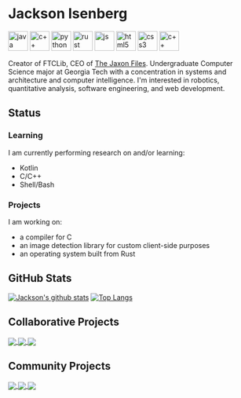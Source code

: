 # Jackson Isenberg
<img src="https://devicons.github.io/devicon/devicon.git/icons/java/java-original.svg" alt="java" width="40" height="40"/> <img src="https://devicons.github.io/devicon/devicon.git/icons/cplusplus/cplusplus-original.svg" alt="c++" width="40" height="40"/> <img src="https://devicons.github.io/devicon/devicon.git/icons/python/python-original.svg" alt="python" width="40" height="40"/> <img src="https://devicons.github.io/devicon/devicon.git/icons/rust/rust-plain.svg" alt="rust" width="40" height="40"/> <img src="https://devicons.github.io/devicon/devicon.git/icons/javascript/javascript-plain.svg" alt="js" width="40" height="40"/> <img src="https://devicons.github.io/devicon/devicon.git/icons/html5/html5-original.svg" alt="html5" width="40" height="40"/> <img src="https://devicons.github.io/devicon/devicon.git/icons/css3/css3-original.svg" alt="css3" width="40" height="40"/> <img src="https://devicons.github.io/devicon/devicon.git/icons/c/c-original.svg" alt="c++" width="40" height="40"/>

Creator of FTCLib, CEO of [The Jaxon Files](http://www.jaxonfiles.com/). Undergraduate Computer Science major at Georgia Tech with a concentration in systems and architecture and computer intelligence. I'm interested in robotics, quantitative analysis, software engineering, and web development.

## Status

### Learning
I am currently performing research on and/or learning:
* Kotlin
* C/C++
* Shell/Bash

### Projects
I am working on:
* a compiler for C
* an image detection library for custom client-side purposes
* an operating system built from Rust

## GitHub Stats

[![Jackson's github stats](https://github-readme-stats.vercel.app/api?username=jiceberg)](https://github.com/anuraghazra/github-readme-stats)
[![Top Langs](https://github-readme-stats.vercel.app/api/top-langs/?username=jiceberg&langs_count=8&layout=compact)](https://github.com/anuraghazra/github-readme-stats)

## Collaborative Projects
<a href="https://github.com/FTCLib/FTCLib">
  <img align="center" src="https://github-readme-stats.vercel.app/api/pin/?username=FTCLib&repo=FTCLib" />
</a>
<a href="https://github.com/The-Jaxon-Files/the_jaxon_files">
  <img align="center" src="https://github-readme-stats.vercel.app/api/pin/?username=The-Jaxon-Files&repo=jaxonfiles" />
</a>
<a href="https://github.com/Coppersource/gm0">
  <img align="center" src="https://github-readme-stats.vercel.app/api/pin/?username=Coppersource&repo=gm0" />
</a>

## Community Projects
<a href="https://github.com/JIceberg/Chess">
  <img align="center" src="https://github-readme-stats.vercel.app/api/pin/?username=JIceberg&repo=Chess" />
</a>
<a href="https://github.com/JIceberg/TicTacToe">
  <img align="center" src="https://github-readme-stats.vercel.app/api/pin/?username=JIceberg&repo=TicTacToe" />
</a>
<a href="https://github.com/JIceberg/starboard-bot">
  <img align="center" src="https://github-readme-stats.vercel.app/api/pin/?username=JIceberg&repo=starboard-bot" />
</a>
<!--
**JIceberg/jiceberg** is a ✨ _special_ ✨ repository because its `README.md` (this file) appears on your GitHub profile.

Here are some ideas to get you started:

- 🔭 I’m currently working on ...
- 🌱 I’m currently learning ...
- 👯 I’m looking to collaborate on ...
- 🤔 I’m looking for help with ...
- 💬 Ask me about ...
- 📫 How to reach me: ...
- 😄 Pronouns: ...
- ⚡ Fun fact: ...
-->
